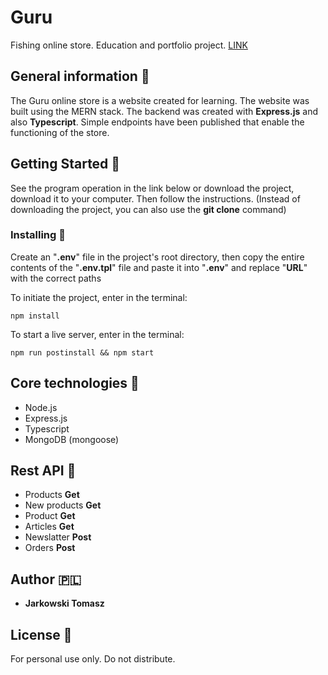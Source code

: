 # Guru
Fishing online store. Education and portfolio project. [LINK](https://guru-shop.herokuapp.com/)

## General information :page_facing_up:

The Guru online store is a website created for learning. The website was built using the MERN stack. The backend was created with **Express.js** and also **Typescript**. Simple endpoints have been published that enable the functioning of the store.  

## Getting Started :envelope_with_arrow:

See the program operation in the link below or download the project, download it to your computer. Then follow the instructions. (Instead of downloading the project, you can also use the **git clone** command)

### Installing :open_file_folder:

Create an "**.env**" file in the project's root directory, then copy the entire contents of the "**.env.tpl**" file and paste it into "**.env**" and replace "**URL**" with the correct paths

To initiate the project, enter in the terminal:

```
npm install
```

To start a live server, enter in the terminal:

```
npm run postinstall && npm start
```

## Core technologies :rocket:

* Node.js
* Express.js
* Typescript
* MongoDB (mongoose) 

## Rest API :link:

* Products **Get**
* New products **Get**
* Product **Get**
* Articles **Get**
* Newslatter **Post**
* Orders **Post**

## Author :poland:

- **Jarkowski Tomasz** 

## License :closed_book:

For personal use only. Do not distribute.